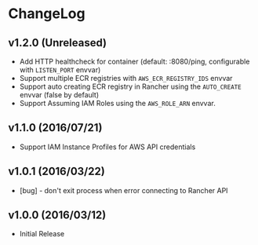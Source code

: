 # ChangeLog

## v1.2.0 (Unreleased)

* Add HTTP healthcheck for container (default: :8080/ping, configurable with `LISTEN_PORT` envvar)
* Support multiple ECR registries with `AWS_ECR_REGISTRY_IDS` envvar
* Support auto creating ECR registry in Rancher using the `AUTO_CREATE` envvar (false by default)
* Support Assuming IAM Roles using the `AWS_ROLE_ARN` envvar.

## v1.1.0 (2016/07/21)

* Support IAM Instance Profiles for AWS API credentials

## v1.0.1 (2016/03/22)

* [bug] - don't exit process when error connecting to Rancher API

## v1.0.0 (2016/03/12)

* Initial Release
